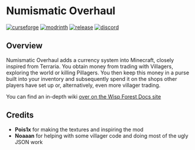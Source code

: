 # Numismatic Overhaul

[![curseforge](https://img.shields.io/badge/-CurseForge-gray?style=for-the-badge&logo=curseforge&labelColor=orange)](https://www.curseforge.com/minecraft/mc-mods/numismatic-overhaul)
[![modrinth](https://img.shields.io/badge/-modrinth-gray?style=for-the-badge&labelColor=green&labelWidth=15&logo=appveyor&logoColor=white)](https://modrinth.com/mod/numismatic-overhaul)
[![release](https://img.shields.io/github/v/release/glisco03/numismatic-overhaul?logo=github&style=for-the-badge)](https://github.com/gliscowo/numismatic-overhaul/releases)
[![discord](https://img.shields.io/discord/825828008644313089?label=wisp%20forest&logo=discord&logoColor=white&style=for-the-badge)](https://discord.gg/xrwHKktV2d)

## Overview

Numismatic Overhaul adds a currency system into Minecraft, closely inspired from Terraria. You obtain money from trading with Villagers, exploring the world or killing Pillagers. You then keep this money in a purse built into your inventory and subsequently spend it on the shops other players have set up or, alternatively, even more villager trading.

You can find an in-depth wiki [over on the Wisp Forest Docs site](https://docs.wispforest.io/numismatic-overhaul/home/)

## Credits
- **Pois1x** for making the textures and inspiring the mod
- **Noaaan** for helping with some villager code and doing most of the ugly JSON work
